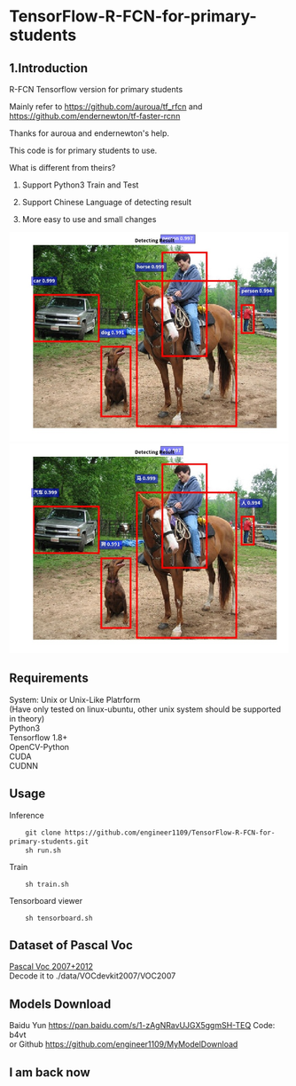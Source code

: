 # TensorFlow-R-FCN-for-primary-students
## 1.Introduction
R-FCN Tensorflow version for primary students

Mainly refer to https://github.com/auroua/tf_rfcn and https://github.com/endernewton/tf-faster-rcnn

Thanks for auroua and endernewton's help.

This code is for primary students to use.

What is different from theirs?

1. Support Python3 Train and Test

2. Support Chinese Language of detecting result

3. More easy to use and small changes

![](https://github.com/engineer1109/TensorFlow-R-FCN-for-primary-students/blob/master/sampleImg/en/004545.jpg)  
![](https://github.com/engineer1109/TensorFlow-R-FCN-for-primary-students/blob/master/sampleImg/zh/004545.jpg)  

## Requirements
System: Unix or Unix-Like Platrform  
(Have only tested on linux-ubuntu, other unix system should be supported in theory)  
Python3  
Tensorflow 1.8+  
OpenCV-Python  
CUDA  
CUDNN  

## Usage  
Inference
```
    git clone https://github.com/engineer1109/TensorFlow-R-FCN-for-primary-students.git  
    sh run.sh 
```
Train
```
    sh train.sh
```
Tensorboard viewer
```
    sh tensorboard.sh
```
## Dataset of Pascal Voc
[Pascal Voc 2007+2012](https://github.com/engineer1109/TensorFlow-R-FCN-for-primary-students/tree/master/data/VOCdevkit2007/VOC2007)  
Decode it to ./data/VOCdevkit2007/VOC2007
## Models Download
Baidu Yun https://pan.baidu.com/s/1-zAgNRavUJGX5ggmSH-TEQ  Code: b4vt  
or Github https://github.com/engineer1109/MyModelDownload

## I am back now
